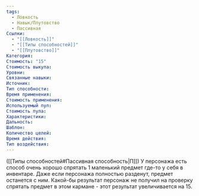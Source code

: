 ```yaml
---
tags:
  - Ловкость
  - Навык/Плутовство
  - Пассивная
Ссылки:
  - "[[Ловкость]]"
  - "[[Типы способностей]]"
  - "[[Плутовство]]"
Категория: 
Стоимость: "15"
Стоимость выкупа:
Уровни:
Связанные навыки:
Источник:
Тип способности:
Время применения:
Стоимость применения:
Используемый пул:
Стоимость пула:
Характеристики:
Дальность:
Шаблон:
Количество целей:
Время действия:
Тип воздействия:
---
```

([[Типы способностей#Пассивная способность|П]]) У персонажа есть способ очень хорошо спрятать 1 маленький предмет где-то у себя в инвентаре. Даже если персонажа полностью разденут, предмет останется с ним. Какой-бы результат персонаж не получил на проверку спрятать предмет в этом кармане - этот результат увеличивается на 15. 